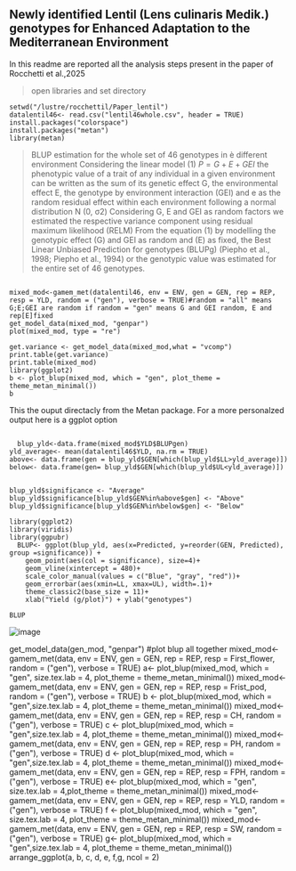 
## Newly identified Lentil (Lens culinaris Medik.) genotypes for Enhanced Adaptation to the Mediterranean Environment 
In this readme are reported all the analysis steps present in the paper of Rocchetti et al.,2025

> open libraries and set directory
```
setwd("/lustre/rocchettil/Paper_lentil")
datalentil46<- read.csv("lentil46whole.csv", header = TRUE)
install.packages("colorspace")
install.packages("metan")
library(metan)
```

> BLUP estimation for the whole set of 46 genotypes in è different environment
Considering the linear model (1) $P = G + E + GEI$ the phenotypic value of a trait of any individual in a given environment can be written as the sum of its genetic effect G, the environmental effect E, the genotype by environment interaction (GEI) and e as the random residual effect within each environment following a normal distribution N (0, σ2) 
Considering G, E and GEI as random factors we estimated the respective variance component using residual maximum likelihood (RELM) 
From the equation (1) by modelling the genotypic effect (G) and GEI as random and (E) as fixed, the Best Linear Unbiased Prediction for genotypes (BLUPg) (Piepho et al., 1998; Piepho et al., 1994) or the genotypic value was estimated for the entire set of 46 genotypes.  
```

mixed_mod<-gamem_met(datalentil46, env = ENV, gen = GEN, rep = REP, resp = YLD, random = ("gen"), verbose = TRUE)#random = "all" means G;E;GEI are random if random = "gen" means G and GEI random, E and rep[E]fixed 
get_model_data(mixed_mod, "genpar")
plot(mixed_mod, type = "re")

get.variance <- get_model_data(mixed_mod,what = "vcomp")
print.table(get.variance)
print.table(mixed_mod)
library(ggplot2)
b <- plot_blup(mixed_mod, which = "gen", plot_theme = theme_metan_minimal())
b
```
This the ouput directacly from the Metan package. For a more personalzed output here is a ggplot option
```

  blup_yld<-data.frame(mixed_mod$YLD$BLUPgen)
yld_average<- mean(datalentil46$YLD, na.rm = TRUE)
above<- data.frame(gen = blup_yld$GEN[which(blup_yld$LL>yld_average)])
below<- data.frame(gen= blup_yld$GEN[which(blup_yld$UL<yld_average)])


blup_yld$significance <- "Average"
blup_yld$significance[blup_yld$GEN%in%above$gen] <- "Above"
blup_yld$significance[blup_yld$GEN%in%below$gen] <- "Below"

library(ggplot2)
library(viridis)
library(ggpubr)
  BLUP<- ggplot(blup_yld, aes(x=Predicted, y=reorder(GEN, Predicted), group =significance)) + 
    geom_point(aes(col = significance), size=4)+
    geom_vline(xintercept = 480)+
    scale_color_manual(values = c("Blue", "gray", "red"))+
    geom_errorbar(aes(xmin=LL, xmax=UL), width=.1)+
    theme_classic2(base_size = 11)+
    xlab("Yield (g/plot)") + ylab("genotypes")

BLUP
```
![image](https://github.com/user-attachments/assets/6d40e755-130a-4523-a07b-f35e67d067e3)



get_model_data(gen_mod, "genpar") 
#plot blup all together
mixed_mod<-gamem_met(data, env = ENV, gen = GEN, rep = REP, resp = First_flower, random = ("gen"), verbose = TRUE)
a<- plot_blup(mixed_mod, which = "gen", size.tex.lab = 4, plot_theme = theme_metan_minimal())
mixed_mod<-gamem_met(data, env = ENV, gen = GEN, rep = REP, resp = Frist_pod, random = ("gen"), verbose = TRUE)
b <- plot_blup(mixed_mod, which = "gen",size.tex.lab = 4, plot_theme = theme_metan_minimal())
mixed_mod<-gamem_met(data, env = ENV, gen = GEN, rep = REP, resp = CH, random = ("gen"), verbose = TRUE)
c <- plot_blup(mixed_mod, which = "gen",size.tex.lab = 4, plot_theme = theme_metan_minimal())
mixed_mod<-gamem_met(data, env = ENV, gen = GEN, rep = REP, resp = PH, random = ("gen"), verbose = TRUE)
d <- plot_blup(mixed_mod, which = "gen",size.tex.lab = 4, plot_theme = theme_metan_minimal())
mixed_mod<-gamem_met(data, env = ENV, gen = GEN, rep = REP, resp = FPH, random = ("gen"), verbose = TRUE)
e<- plot_blup(mixed_mod, which = "gen", size.tex.lab = 4,plot_theme = theme_metan_minimal())
mixed_mod<-gamem_met(data, env = ENV, gen = GEN, rep = REP, resp = YLD, random = ("gen"), verbose = TRUE)
f <- plot_blup(mixed_mod, which = "gen", size.tex.lab = 4, plot_theme = theme_metan_minimal())
mixed_mod<-gamem_met(data, env = ENV, gen = GEN, rep = REP, resp = SW, random = ("gen"), verbose = TRUE)
g<- plot_blup(mixed_mod, which = "gen",size.tex.lab = 4, plot_theme = theme_metan_minimal())
arrange_ggplot(a, b, c, d, e, f,g, ncol = 2)
